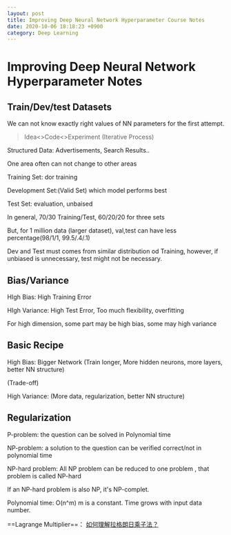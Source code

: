 ```yaml
---
layout: post
title: Improving Deep Neural Network Hyperparameter Course Notes
date: 2020-10-06 18:18:23 +0900
category: Deep Learning
---
```




# Improving Deep Neural Network Hyperparameter Notes

## Train/Dev/test Datasets

We can not know exactly right values of NN parameters for the first attempt.

> Idea<>Code<>Experiment (Iterative Process)

Structured Data: Advertisements, Search Results..

One area often can not change to other areas 

Training Set: dor training

Development Set:(Valid Set)  which model performs best

Test Set: evaluation, unbaised

In general, 70/30 Training/Test, 60/20/20 for three sets

But, for 1 million data (larger dataset), val,test can have less percentage(98/1/1, 99.5/.4/.1)

Dev and Test must comes from similar distribution od Training, however, if unbiased is unnecessary, test might not be necessary.

## Bias/Variance

HIgh Bias: High Training Error

HIgh Variance: High Test Error, Too much flexibility, overfitting

For high dimension, some part may be high bias, some may high variance

## Basic Recipe 

High Bias: Bigger Network (Train longer, More hidden neurons, more layers, better NN structure)

(Trade-off)

High Variance: (More data, regularization, better NN structure)

## Regularization

P-problem: the question can be solved in Polynomial time

NP-problem: a solution to the question can be verified correct/not in polynomial time

NP-hard problem: All NP problem can be reduced to one problem , that problem is called NP-hard

If an NP-hard problem is also NP, it's NP-complet.

Polynomial time: O(n^m) m is a constant. Time grows with input data number.

==Lagrange Multiplier==： [如何理解拉格朗日乘子法？](https://www.zhihu.com/question/38586401)







